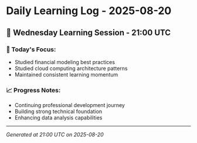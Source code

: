 # Daily Learning Log - 2025-08-20

## 📅 Wednesday Learning Session - 21:00 UTC

### 🎯 Today's Focus:
- Studied financial modeling best practices
- Studied cloud computing architecture patterns
- Maintained consistent learning momentum

### 📈 Progress Notes:
- Continuing professional development journey
- Building strong technical foundation
- Enhancing data analysis capabilities

---
*Generated at 21:00 UTC on 2025-08-20*
